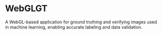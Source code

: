 # WebGLGT
 A WebGL-based application for ground truthing and verifying images used in machine learning, enabling accurate labeling and data validation.
